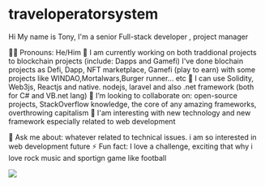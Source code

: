 # traveloperatorsystem
Hi My name is Tony, I'm a senior Full-stack developer , project manager

👦🏻 Pronouns: He/Him
🔭 I am currently working on both traddional projects to blockchain projects (include: Dapps and Gamefi)
I've done blochain projects as Defi, Dapp, NFT marketplace, Gamefi (play to earn) with some projects like WINDAO,Mortalwars,Burger runner... etc
🌱 I can use Solidity, Web3js, Reactjs and native. nodejs, laravel and also .net framework (both for C# and VB.net lang)
👯 I’m looking to collaborate on: open-source projects, StackOverflow knowledge, the core of any amazing frameworks, overthrowing capitalism
👯 I'am interesting with new technology and new framework especially related to web development 

💬 Ask me about: whatever related to technical issues. i am so interested in web development future 
⚡ Fun fact: I love a challenge, exciting that why i love rock music and sportign game like football 

<picture>
    <source media="(prefers-color-scheme: dark)" srcset="https://github-readme-streak-stats.herokuapp.com?user=DenverCoder1&theme=dark" />
    <img src="https://github-readme-streak-stats.herokuapp.com?user=DenverCoder1&theme=default" />
</picture>




